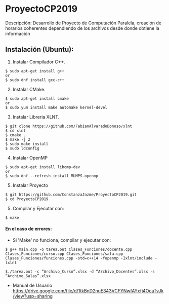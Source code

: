 # ProyectoCP2019

Descripción: Desarrollo de Proyecto de Computación Paralela, creación de horarios coherentes dependiendo de los archivos desde donde obtiene la información

## Instalación (Ubuntu):
1. Instalar Compilador C++.

```
$ sudo apt-get install g++
or
$ sudo dnf install gcc-c++
```

2. Instalar CMake.

```
$ sudo apt-get install cmake
or
$ sudo yum install make automake kernel-devel
```
3. Instalar Libreria XLNT.

```
$ git clone https://github.com/FabianAlvaradoDonoso/xlnt
$ cd xlnt
$ cmake .
$ make -j 2
$ sudo make install
$ sudo ldconfig
```
4. Instalar OpenMP

```
$ sudo apt-get install libomp-dev
or
$ sudo dnf --refresh install MUMPS-openmp

```

5. Instalar Proyecto

```
$ git https://github.com/ConstanzaJazme/ProyectoCP2019.git
$ cd ProyectoCP2019
```

5. Compilar y Ejecutar con:

```
$ make
```

#### En el caso de errores:

- Si 'Make' no funciona, compilar y ejecutar con:
```
$ g++ main.cpp -o tarea.out Clases_Funciones/docente.cpp Clases_Funciones/curso.cpp Clases_Funciones/sala.cpp Clases_Funciones/funciones.cpp -std=c++14 -fopenmp -Ixlnt/include -lxlnt

$./tarea.out -c “Archivo_Curso”.xlsx -d “Archivo_Docentes”.xlsx -s “Archivo_Salas”.xlsx
```

- Manual de Usuario
https://drive.google.com/file/d/1tkBnD2nuE343VCFYNwfAYxfj4OcaTvJk/view?usp=sharing
